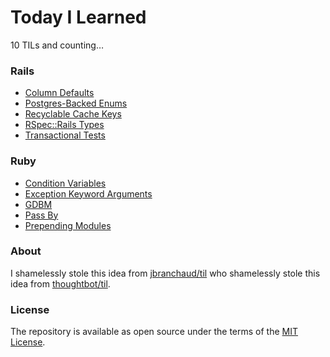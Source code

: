 # Today I Learned

10 TILs and counting…

### Rails

- [Column Defaults](rails/column-defaults.md)
- [Postgres-Backed Enums](rails/postgres-backed-enums.md)
- [Recyclable Cache Keys](rails/recyclable-cache-keys.md)
- [RSpec::Rails Types](rails/rspec-rails-types.md)
- [Transactional Tests](rails/transactional-tests.md)

### Ruby

- [Condition Variables](ruby/condition-variables.md)
- [Exception Keyword Arguments](ruby/exception-keyword-arguments.md)
- [GDBM](ruby/gdbm.md)
- [Pass By](ruby/pass-by.md)
- [Prepending Modules](ruby/prepending-modules.md)

### About

I shamelessly stole this idea from [jbranchaud/til](https://github.com/jbranchaud/til) who shamelessly stole this idea from [thoughtbot/til](https://github.com/thoughtbot/til).

### License

The repository is available as open source under the terms of the [MIT License](https://opensource.org/licenses/MIT).
